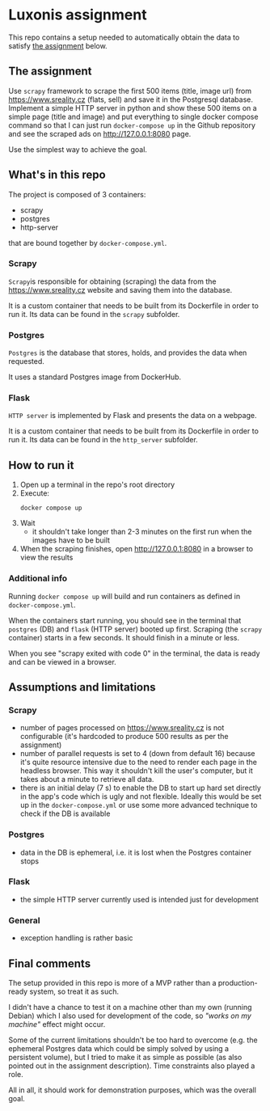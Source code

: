 # Luxonis assignment

This repo contains a setup needed to automatically obtain the data to satisfy [the assignment](#the-assignment) below.


## The assignment

Use `scrapy` framework to scrape the first 500 items (title, image url) from https://www.sreality.cz (flats, sell) and save it in the Postgresql database. Implement a simple HTTP server in python and show these 500 items on a simple page (title and image) and put everything to single docker compose command so that I can just run `docker-compose up` in the Github repository and see the scraped ads on http://127.0.0.1:8080 page.

Use the simplest way to achieve the goal.


## What's in this repo

The project is composed of 3 containers:
* scrapy
* postgres
* http-server

that are bound together by `docker-compose.yml`.

### Scrapy

`Scrapy`is responsible for obtaining (scraping) the data from the https://www.sreality.cz website and saving them into the database.

It is a custom container that needs to be built from its Dockerfile in order to run it. Its data can be found in the `scrapy` subfolder.

### Postgres

`Postgres` is the database that stores, holds, and provides the data when requested.

It uses a standard Postgres image from DockerHub.

### Flask

`HTTP server` is implemented by Flask and presents the data on a webpage.

It is a custom container that needs to be built from its Dockerfile in order to run it. Its data can be found in the `http_server` subfolder.


## How to run it

1. Open up a terminal in the repo's root directory
1. Execute:
    ```
    docker compose up
    ```
1. Wait
    * it shouldn't take longer than 2-3 minutes on the first run when the images have to be built
1. When the scraping finishes, open http://127.0.0.1:8080 in a browser to view the results

### Additional info

Running `docker compose up` will build and run containers as defined in `docker-compose.yml`.

When the containers start running, you should see in the terminal that `postgres` (DB) and `flask` (HTTP server) booted up first. Scraping (the `scrapy` container) starts in a few seconds. It should finish in a minute or less.

When you see "scrapy exited with code 0" in the terminal, the  data is ready and can be viewed in a browser.


## Assumptions and limitations

### Scrapy

* number of pages processed on https://www.sreality.cz is not configurable (it's hardcoded to produce 500 results as per the assignment)
* number of parallel requests is set to 4 (down from default 16) because it's quite resource intensive due to the need to render each page in the headless browser. This way it shouldn't kill the user's computer, but it takes about a minute to retrieve all data.
* there is an initial delay (7 s) to enable the DB to start up hard set directly in the app's code which is ugly and not flexible. Ideally this would be set up in the `docker-compose.yml` or use some more advanced technique to check if the DB is available

### Postgres

* data in the DB is ephemeral, i.e. it is lost when the Postgres container stops

### Flask

* the simple HTTP server currently used is intended just for development

### General

* exception handling is rather basic


## Final comments

The setup provided in this repo is more of a MVP rather than a production-ready system, so treat it as such.

I didn't have a chance to test it on a machine other than my own (running Debian) which I also used for development of the code, so _"works on my machine"_ effect might occur.

Some of the current limitations shouldn't be too hard to overcome (e.g. the ephemeral Postgres data which could be simply solved by using a persistent volume), but I tried to make it as simple as possible (as also pointed out in the assignment description). Time constraints also played a role.

All in all, it should work for demonstration purposes, which was the overall goal.
